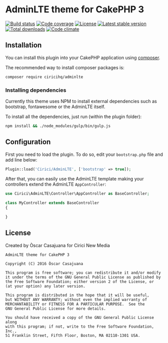 AdminLTE theme for CakePHP 3
============================

[![Build status](https://img.shields.io/travis/ciricihq/cake-adminlte/master.svg?style=flat-square)](https://travis-ci.org/ciricihq/cake-adminlte)
[![Code coverage](https://img.shields.io/codecov/c/github/ciricihq/cake-adminlte/master.svg?style=flat-square)](https://codecov.io/gh/ciricihq/cake-adminlte)
[![License](https://img.shields.io/packagist/l/ciricihq/adminlte.svg?style=flat-square)](https://github.com/ciricihq/cake-adminlte/blob/master/LICENSE.md)
[![Latest stable version](https://img.shields.io/github/release/ciricihq/cake-adminlte.svg?style=flat-square)](https://github.com/ciricihq/cake-adminlte/releases)
[![Total downloads](https://img.shields.io/packagist/dt/ciricihq/adminlte.svg?style=flat-square)](https://packagist.org/packages/ciricihq/adminlte)
[![Code climate](https://img.shields.io/codeclimate/github/ciricihq/cake-adminlte.svg?style=flat-square)](https://codecov.io/gh/ciricihq/cake-adminlte)

Installation
------------

You can install this plugin into your CakePHP application using [composer](http://getcomposer.org).

The recommended way to install composer packages is:

~~~bash
composer require ciricihq/adminlte
~~~

### Installing dependencies

Currently this theme uses NPM to install external dependencies such as bootstrap,
fontawesome or the AdminLTE itself.

To install all the dependencies, just run (within the plugin folder):

~~~bash
npm install && ./node_modules/gulp/bin/gulp.js
~~~

Configuration
-------------

First you need to load the plugin. To do so, edit your `bootstrap.php` file and
add line below:

~~~php
Plugin::load('Cirici/AdminLTE', ['bootstrap' => true]);
~~~

After that, you can easily use the AdminLTE template making your controllers
extend the AdminLTE `AppController`:

~~~php
use Cirici\AdminLTE\Controller\AppController as BaseController;

class MyController extends BaseController
{

}
~~~

License
-------

Created by Òscar Casajuana for Cirici New Media

    AdminLTE theme for CakePHP 3

    Copyright (C) 2016 Òscar Casajuana

    This program is free software; you can redistribute it and/or modify
    it under the terms of the GNU General Public License as published by
    the Free Software Foundation; either version 2 of the License, or
    (at your option) any later version.

    This program is distributed in the hope that it will be useful,
    but WITHOUT ANY WARRANTY; without even the implied warranty of
    MERCHANTABILITY or FITNESS FOR A PARTICULAR PURPOSE.  See the
    GNU General Public License for more details.

    You should have received a copy of the GNU General Public License along
    with this program; if not, write to the Free Software Foundation, Inc.,
    51 Franklin Street, Fifth Floor, Boston, MA 02110-1301 USA.

